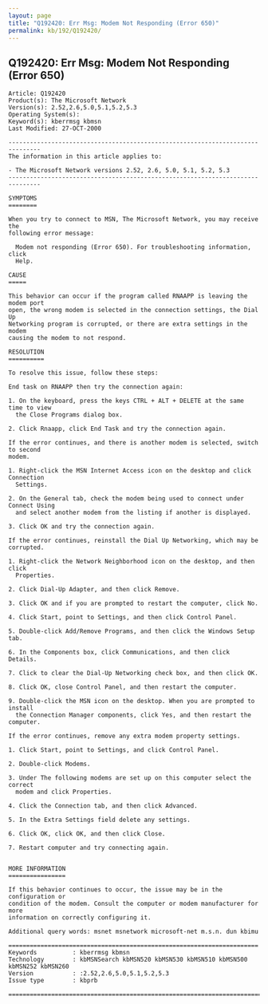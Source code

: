 ```yaml
---
layout: page
title: "Q192420: Err Msg: Modem Not Responding (Error 650)"
permalink: kb/192/Q192420/
---
```


## Q192420: Err Msg: Modem Not Responding (Error 650)

	Article: Q192420
	Product(s): The Microsoft Network
	Version(s): 2.52,2.6,5.0,5.1,5.2,5.3
	Operating System(s): 
	Keyword(s): kberrmsg kbmsn
	Last Modified: 27-OCT-2000
	
	-------------------------------------------------------------------------------
	The information in this article applies to:
	
	- The Microsoft Network versions 2.52, 2.6, 5.0, 5.1, 5.2, 5.3 
	-------------------------------------------------------------------------------
	
	SYMPTOMS
	========
	
	When you try to connect to MSN, The Microsoft Network, you may receive the
	following error message:
	
	  Modem not responding (Error 650). For troubleshooting information, click
	  Help.
	
	CAUSE
	=====
	
	This behavior can occur if the program called RNAAPP is leaving the modem port
	open, the wrong modem is selected in the connection settings, the Dial Up
	Networking program is corrupted, or there are extra settings in the modem
	causing the modem to not respond.
	
	RESOLUTION
	==========
	
	To resolve this issue, follow these steps:
	
	End task on RNAAPP then try the connection again:
	
	1. On the keyboard, press the keys CTRL + ALT + DELETE at the same time to view
	  the Close Programs dialog box.
	
	2. Click Rnaapp, click End Task and try the connection again.
	
	If the error continues, and there is another modem is selected, switch to second
	modem.
	
	1. Right-click the MSN Internet Access icon on the desktop and click Connection
	  Settings.
	
	2. On the General tab, check the modem being used to connect under Connect Using
	  and select another modem from the listing if another is displayed.
	
	3. Click OK and try the connection again.
	
	If the error continues, reinstall the Dial Up Networking, which may be
	corrupted.
	
	1. Right-click the Network Neighborhood icon on the desktop, and then click
	  Properties.
	
	2. Click Dial-Up Adapter, and then click Remove.
	
	3. Click OK and if you are prompted to restart the computer, click No.
	
	4. Click Start, point to Settings, and then click Control Panel.
	
	5. Double-click Add/Remove Programs, and then click the Windows Setup tab.
	
	6. In the Components box, click Communications, and then click Details.
	
	7. Click to clear the Dial-Up Networking check box, and then click OK.
	
	8. Click OK, close Control Panel, and then restart the computer.
	
	9. Double-click the MSN icon on the desktop. When you are prompted to install
	  the Connection Manager components, click Yes, and then restart the computer.
	
	If the error continues, remove any extra modem property settings.
	
	1. Click Start, point to Settings, and click Control Panel.
	
	2. Double-click Modems.
	
	3. Under The following modems are set up on this computer select the correct
	  modem and click Properties.
	
	4. Click the Connection tab, and then click Advanced.
	
	5. In the Extra Settings field delete any settings.
	
	6. Click OK, click OK, and then click Close.
	
	7. Restart computer and try connecting again.
	
	
	MORE INFORMATION
	================
	
	If this behavior continues to occur, the issue may be in the configuration or
	condition of the modem. Consult the computer or modem manufacturer for more
	information on correctly configuring it.
	
	Additional query words: msnet msnetwork microsoft-net m.s.n. dun kbimu
	
	======================================================================
	Keywords          : kberrmsg kbmsn 
	Technology        : kbMSNSearch kbMSN520 kbMSN530 kbMSN510 kbMSN500 kbMSN252 kbMSN260
	Version           : :2.52,2.6,5.0,5.1,5.2,5.3
	Issue type        : kbprb
	
	=============================================================================
	
